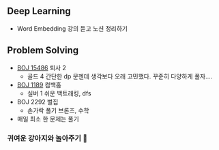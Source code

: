 ## Deep Learning

- Word Embedding 강의 듣고 노션 정리하기

## Problem Solving

- <a href="https://www.acmicpc.net/source/61565887" target="_blank">BOJ 15486</a> 퇴사 2
    - 골드 4 간단한 dp 문젠데 생각보다 오래 고민했다. 꾸준히 다양하게 풀자….
- <a href="https://www.acmicpc.net/source/61584287" target="_blank">BOJ 1189</a> 컴백홈
    - 실버 1 쉬운 백트래킹, dfs
- BOJ 2292 벌집
    - 손가락 풀기 브론즈, 수학
- 매일 최소 한 문제는 풀기 

### 귀여운 강아지와 놀아주기 🐶
